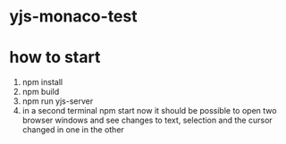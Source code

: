 # yjs-monaco-test
# how to start
1. npm install
2. npm build
3. npm run yjs-server 
4. in a second terminal npm start
now it should be possible to open two browser windows and see changes to text, selection and the cursor changed in one in the other
